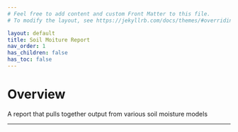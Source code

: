 ```yaml
---
# Feel free to add content and custom Front Matter to this file.
# To modify the layout, see https://jekyllrb.com/docs/themes/#overriding-theme-defaults

layout: default
title: Soil Moiture Report
nav_order: 1
has_children: false
has_toc: false
---
```


# Overview

A report that pulls together output from various soil moisture models

-------------------------------------------------------